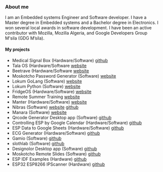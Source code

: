 ### About me
I am an Embedded systems Engineer and Software developer. I have a Master degree in Embedded systems and a Bachelor degree in Electronics. I won several local awards in software development. I have been an active contributor with Mozilla, Mozilla Algeria, and Google Developers Group M'sila (GDG M’sila).
#### My projects
- Medical Signal Box (Hardware/Software) [github](https://github.com/walidamriou/MedicalSignalsBox "github")  
- Tala OS (Hardware/Software   [website](https://talaos.walidamriou.com/ "website") 
- Beetrave (Hardware/Software   [website](https://beetrave.walidamriou.com "website") 
- Moskotcho Password Generator (Software) [website](https://moskotchopg.walidamriou.com "website")  
- Lokum GoLang  (Software) [website](https://lokumgolang.walidamriou.com "website")   
- Lokum Python (Software) [website](https://lokumpython.walidamriou.com "website")   
- FridgeOS (Hardware/Software) [website](https://fridgeos.walidamriou.com "website")   
- Remote Summer Training [website](https://summertraining.walidamriou.com "website") 
- Manter  (Hardware/Software) [website](https://manter.walidamriou.com "website")   
- Nibras  (Software) [website](https://nibras.walidamriou.com "website") [github](https://github.com/walidamriou/Nibras "github repository of website")    
- Manara (Software) [website](https://manara.walidamriou.com "website")   
- Qrcode Generator Desktop app   (Software) [github](https://github.com/walidamriou/Qrcode-Generator-Desktop-Java "github")   
- Controlling ESP by Google Calendar (Hardware/Software) [github](https://github.com/walidamriou/Controlling_ESP_by_Google_Calendar "github")   
- ESP Data to Google Sheets (Hardware/Software) [github](hhttps://github.com/walidamriou/ESP_Data_to_Google_Sheets "github")   
- ECG Generator (Hardware/Software) [github](https://github.com/walidamriou/ECGGenerator "github")   
- Gamio  (Software) [github](https://github.com/walidamriou/Gamio "github")   
- slothlab  (Software) [github]( https://github.com/walidamriou/slothlab "github")   
- Designolor Desktop app  (Software) [github](https://github.com/walidamriou/Designolor_Desktop "github")   
- Moskotcho Remote Slides (Software) [github](https://github.com/walidamriou/Moskotcho_Remote_Slides "github")   
- ESP IDF Examples (Hardware) [github](https://github.com/walidamriou/ESP_IDF_Examples "github")   
- ESP32 ESP8266 IPScanner (Hardware) [github](https://github.com/walidamriou/ESP32_ESP8266_IPScanner "github")   
